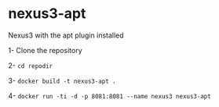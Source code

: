 # nexus3-apt

Nexus3 with the apt plugin installed

1- Clone the repository

2- `cd repodir`

3- `docker build -t nexus3-apt .`

4- `docker run -ti -d -p 8081:8081 --name nexus3 nexus3-apt`

